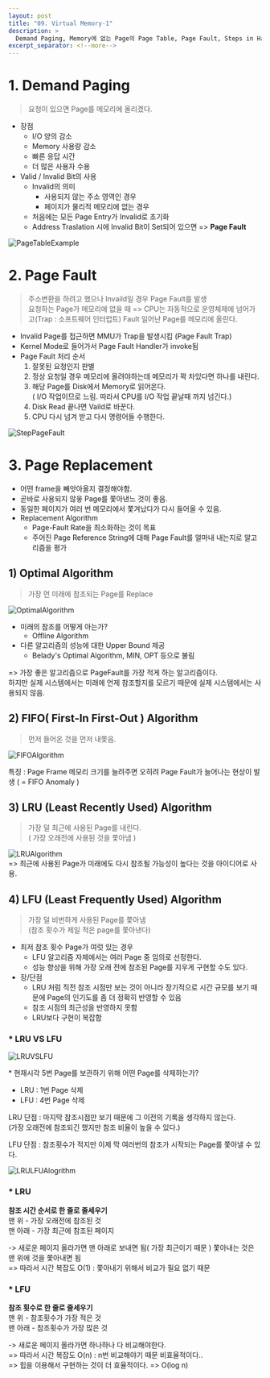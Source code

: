 ```yaml
---
layout: post
title: "09. Virtual Memory-1"
description: >
  Demand Paging, Memory에 없는 Page의 Page Table, Page Fault, Steps in Handling a Page Fault, Performance of Demand Paging, Free Frame이 없는 경우, Page Replacement, Optimal Algorithm, FIFO(First In First Out) Algorithm, LRU(Least Recently Used) Algorithm, LFU(Least Frequently Used) Algorithm, LRU와 LFU 알고리즘 예제, LRU와 LFU 알고리즘의 구현, 다양한 캐슁 환경
excerpt_separator: <!--more-->
---
```


<!--more-->

# 1. Demand Paging
> 요청이 있으면 Page를 메모리에 올리겠다.

- 장점
  - I/O 양의 감소
  - Memory 사용량 감소
  - 빠른 응답 시간
  - 더 많은 사용자 수용
- Valid / Invalid Bit의 사용
  - Invalid의 의미
    - 사용되지 않는 주소 영역인 경우
    - 페이지가 물리적 메모리에 없는 경우
  - 처음에는 모든 Page Entry가 Invalid로 초기화
  - Address Traslation 시에 Invalid Bit이 Set되어 있으면 => **Page Fault**

![PageTableExample](../../../assets/img/os/PageTableExample.png)     

# 2. Page Fault
> 주소변환을 하려고 했으나 Invaild일 경우 Page Fault를 발생    
요청하는 Page가 메모리에 없을 때 => CPU는 자동적으로 운영체제에 넘어가고(Trap : 소프트웨어 인터럽트) Fault 일어난 Page를 메모리에 올린다.   

- Invalid Page를 접근하면 MMU가 Trap을 발생시킴 (Page Fault Trap)
- Kernel Mode로 들어가서 Page Fault Handler가 invoke됨
- Page Fault 처리 순서
	1. 잘못된 요청인지 판별
	2. 정상 요청일 경우 메모리에 올려야하는데 메모리가 꽉 차있다면 하나를 내린다.
	3. 해당 Page를 Disk에서 Memory로 읽어온다.    
  ( I/O 작업이므로 느림. 따라서 CPU를 I/O 작업 끝날때 까지 넘긴다.)
	4. Disk Read 끝나면 Vaild로 바꾼다.
	5. CPU 다시 넘겨 받고 다시 명령어들 수행한다.

![StepPageFault](../../../assets/img/os/StepPageFault.png)    

# 3. Page Replacement
- 어떤 frame을 빼앗아올지 결정해야함.
- 곧바로 사용되지 않읗 Page를 쫓아낸느 것이 좋음.
- 동일한 페이지가 여러 번 메모리에서 쫓겨났다가 다시 들어올 수 있음.
- Replacement Algorithm
  - Page-Fault Rate을 최소화하는 것이 목표
  - 주어진 Page Reference String에 대해 Page Fault를 얼마내 내는지로 알고리즘을 평가

## 1) Optimal Algorithm
> 가장 먼 미래에 참조되는 Page를 Replace

![OptimalAlgorithm](../../../assets/img/os/OptimalAlgorithm.png)    

- 미래의 참조를 어떻게 아는가?
  - Offline Algorithm
- 다른 알고리즘의 성능에 대한 Upper Bound 제공
  - Belady's Optimal Algorithm, MIN, OPT 등으로 불림

=> 가장 좋은 알고리즘으로 PageFault를 가장 적게 하는 알고리즘이다.    
하지만 실제 시스템에서는 미래에 언제 참조할지를 모르기 때문에 실제 시스템에서는 사용되지 않음.    

## 2) FIFO( First-In First-Out ) Algorithm
> 먼저 들어온 것을 먼저 내쫓음.   

![FIFOAlgorithm](../../../assets/img/os/FIFOAlgorithm.png)    

특징 : Page Frame 메모리 크기를 늘려주면 오히려 Page Fault가 늘어나는 현상이 발생 ( = FIFO Anomaly )    

## 3) LRU (Least Recently Used) Algorithm
> 가장 덜 최근에 사용된 Page를 내린다.    
( 가장 오래전에 사용된 것을 쫓아냄 )    

![LRUAlgorithm](../../../assets/img/os/LRUAlgorithm.png)    
=> 최근에 사용된 Page가 미래에도 다시 참조될 가능성이 높다는 것을 아이디어로 사용.    

## 4) LFU (Least Frequently Used) Algorithm
> 가장 덜 비번하게 사용된 Page를 쫓아냄   
(참조 횟수가 제일 적은 page를 쫓아낸다)   

- 최저 참조 횟수 Page가 여럿 있는 경우
  - LFU 알고리즘 자체에서는 여러 Page 중 임의로 선정한다.
  - 성능 향상을 위해 가장 오래 전에 참조된 Page를 지우게 구현할 수도 있다.
- 장/단점
  - LRU 처럼 직전 참조 시점만 보는 것이 아니라 장기적으로 시간 규모를 보기 때문에 Page의 인기도를 좀 더 정확히 반영할 수 있음
  - 참조 시점의 최근성을 반영하지 못함
  - LRU보다 구현이 복잡함

### * LRU VS LFU
![LRUVSLFU](../../../assets/img/os/LRUVSLFU.png)    

\* 현재시각 5번 Page를 보관하기 위해 어떤 Page를 삭제하는가?
- LRU : 1번 Page 삭제
- LFU : 4번 Page 삭제

LRU 단점 : 마지막 참조시점만 보기 때문에 그 이전의 기록을 생각하지 않는다.    
(가장 오래전에 참조되긴 했지만 참조 비율이 높을 수 있다.)   

LFU 단점 : 참조횟수가 적지만 이제 막 여러번의 참조가 시작되는 Page를 쫓아낼 수 있다.    

![LRULFUAlogrithm](../../../assets/img/os/LRULFUAlogrithm.png)    

### * LRU
**참조 시간 순서로 한 줄로 줄세우기**   
맨 위 - 가장 오래전에 참조된 것   
맨 아래 - 가장 최근에 참조된 페이지   

-> 새로운 페이지 올라가면 맨 아래로 보내면 됨( 가장 최근이기 때문 )
쫓아내는 것은 맨 위에 것을 쫓아내면 됨   
=> 따라서 시간 복잡도 O(1) : 쫓아내기 위해서 비교가 필요 없기 때문    

### * LFU
**참조 횟수로 한 줄로 줄세우기**   
맨 위 - 참조횟수가 가장 적은 것   
맨 아래 - 참조횟수가 가장 많은 것   

-> 새로운 페이지 올라가면 하나하나 다 비교해야한다.   
=> 따라서 시간 복잡도 O(n) : n번 비교해야기 때문 비효율적이다..   
=> 힙을 이용해서 구현하는 것이 더 효율적이다. => O(log n)   

